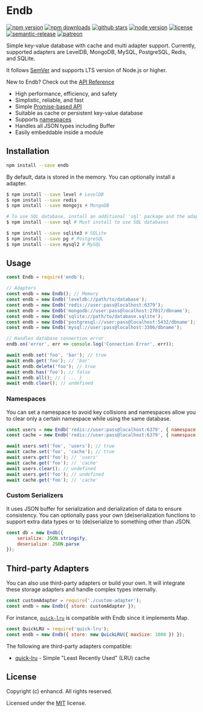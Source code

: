 # Endb

[![npm version](https://badgen.net/npm/v/endb)](https://www.npmjs.com/package/endb)
[![npm downloads](https://badgen.net/npm/dt/endb)](https://www.npmjs.com/package/endb)
[![github stars](https://badgen.net/github/stars/enhancd/endb)](https://github.com/enhancd/endb)
[![node version](https://badgen.net/npm/node/endb)](https://www.npmjs.com/package/endb)
[![license](https://badgen.net/github/license/enhancd/endb)](https://github.com/enhancd/endb/blob/master/LICENSE)
[![semantic-release](https://img.shields.io/badge/%20%20%F0%9F%93%A6%F0%9F%9A%80-semantic--release-e10079.svg)](https://github.com/semantic-release/semantic-release)
[![patreon](https://img.shields.io/badge/donate-patreon-F96854.svg)](https://www.patreon.com/endb)

Simple key-value database with cache and multi adapter support.
Currently, supported adapters are LevelDB, MongoDB, MySQL, PostgreSQL, Redis, and SQLite.

It follows [SemVer](http://semver.org/) and supports LTS version of Node.js or higher.

New to Endb? Check out the [API Reference](https://endb.js.org)
* High performance, efficiency, and safety
* Simplistic, reliable, and fast
* Simple [Promise-based API](#Usage)
* Suitable as cache or persistent key-value database
* Supports [namespaces](#Namespaces)
* Handles all JSON types including Buffer
* Easily embeddable inside a module

## Installation
```bash
npm install --save endb
```
By default, data is stored in the memory. You can optionally install a adapter.
```bash
$ npm install --save level # LevelDB
$ npm install --save redis
$ npm install --save mongojs # MongoDB

# To use SQL database, install an additional 'sql' package and the adapter
$ npm install --save sql # Must install to use SQL databases

$ npm install --save sqlite3 # SQLite
$ npm install --save pg # PostgreSQL
$ npm install --save mysql2 # MySQL
```

## Usage
```js
const Endb = require('endb');

// Adapters
const endb = new Endb(); // Memory
const endb = new Endb('leveldb://path/to/database');
const endb = new Endb('redis://user:pass@localhost:6379');
const endb = new Endb('mongodb://user:pass@localhost:27017/dbname');
const endb = new Endb('sqlite://path/to/database.sqlite');
const endb = new Endb('postgresql://user:pass@localhost:5432/dbname');
const endb = new Endb('mysql://user:pass@localhost:3306/dbname');

// Handles database connection error
endb.on('error', err => console.log('Connection Error', err));

await endb.set('foo', 'bar'); // true
await endb.get('foo'); // 'bar'
await endb.delete('foo'); // true
await endb.has('foo'); // false
await endb.all(); // { ... }
await endb.clear(); // undefined
```

### Namespaces
You can set a namespace to avoid key collisions and namespaces allow you to clear only a certain namespace while using the same database.
```js
const users = new Endb('redis://user:pass@localhost:6379', { namespace: 'users' });
const cache = new Endb('redis://user:pass@localhost:6379', { namespace: 'cache' });

await users.set('foo', 'users'); // true
await cache.set('foo', 'cache'); // true
await users.get('foo'); // 'users'
await cache.get('foo'); // 'cache'
await users.clear(); // undefined
await users.get('foo'); // undefined
await cache.get('foo'); // 'cache'
```

### Custom Serializers
It uses JSON buffer for serialization and derialization of data to ensure consistency.
You can optionally pass your own (de)serialization functions to support extra data types or to (de)serialize to something other than JSON.
```js
const db = new Endb({
    serialize: JSON.stringify,
    deserialize: JSON.parse
});
```

## Third-party Adapters
You can also use third-party adapters or build your own.
It will integrate these storage adapters and handle complex types internally.
```js
const customAdapter = require('./custom-adapter');
const endb = new Endb({ store: customAdapter });
```
For instance, [`quick-lru`](https://github.com/sindresorhus/quick-lru) is compatible with Endb since it implements Map.
```js
const QuickLRU = require('quick-lru');
const endb = new Endb({ store: new QuickLRU({ maxSize: 1000 }) });
```
The following are third-party adapters compatible:
* [quick-lru](https://github.com/sindresorhus/quick-lru) - Simple "Least Recently Used" (LRU) cache

## License
Copyright (c) enhancd. All rights reserved.

Licensed under the [MIT](https://github.com/enhancd/endb/blob/master/LICENSE) license.